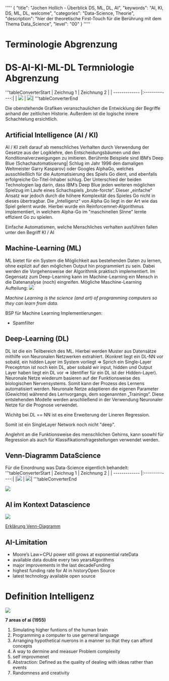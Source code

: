 '''''
{
"title": "Jochen Hollich - Überblick DS, ML, DL, AI",
"keywords": "AI, KI, DS, ML, DL, welcome",
"categories": "Data-Science, Theorie",
"description": "hier der theoretische First-Touch für die Berührung mit dem Thema Data_Science",
"level": "00"
}
'''''


<h1>Terminologie Abgrenzung</h1>

# DS-AI-KI-ML-DL Termniologie Abgrenzung
'''tableConverterStart
| Zeichnug 1         | Zeichnung 2          |
| ------------- |:-------------:|
| ![](imgs/2020-04-25-09-49-38.png)     | ![](imgs/2020-06-17-11-33-19.png)|
'''tableConverterEnd




Die obenstehende Grafiken veranschaulichen die Entwicklung der Begriffe anhand der zeitlichen Historie. Außerdem ist die logische innere Schachtelung ersichtlich. 



## Artificial Intelligence (AI / KI)

AI / KI zielt darauf ab menschliches Verhalten durch Verwendung der Gesetze aus der Logiklehre, den Entscheidungsbäumen und den Konditionalverzweigungen zu imitieren. Berühmte Beispiele sind IBM’s Deep Blue (Schachautomatisierung| Schlug im Jahr 1996 den damaligen Weltmeister Garry Kasparov) oder Googles AlphaGo, welches ausschließlich für die Automatisierung des Spiels Go dient, und ebenfalls erfolgreiche Go-Titel-Inhaber schlug. Der Unterschied der beiden Technologien lag darin, dass IBM’s Deep Blue jeden weiteren möglichen Spielzug im Laufe eines Schachspiels „brute-forcte“. Dieser „einfache“ Ansatz war jedoch durch die höhere Komplexität des Spieles Go nicht in dieses übertragbar. Die „Intelligenz“ von Alpha Go liegt in der Art wie das Spiel gelernt wurde. Hierbei wurde ein Reinforcemnet-Algorithmus implementiert, in welchem Alpha-Go im "maschinellen SInne" lernte effizient Go  zu spielen. 

Einfache Automatismen, welche Menschliches verhalten ausführen fallen unter den Begriff KI / AI

## Machine-Learning (ML)
ML bietet für ein System die Möglichkeit aus bestehenden Daten zu lernen, ohne explizit auf den möglichen Output hin programmiert zu sein. Dabei werden die Vorgehensweise der Algorithmik praktisch implementiert. 
Im Gegensatz zum Deep-Learning kann im Machine-Learning ein Mensch in die Datenanalyse (noch) eingreifen. 
Mögliche Maschine-Learning Aufteilung:
![](imgs/2020-10-06-08-43-30.png)

*Machine Learning is the science (and art) of programming computers so they can learn from data.*

BSP für Machine Learning Implementierungen:
- Spamfilter



## Deep-Learning (DL)
DL ist die ein Teilbereich des ML. Hierbei werden Muster aus Datensätze mithilfe von Neuronalen Netzwerken extrahiert. (Konkret liegt ein DL-NN vor sobald, ein hidden Layer im System vorliegt => Sprich ein Single-Layer Preceptrton ist noch kein DL, aber sobald wir input, hidden und Output Layer haben liegt ein DL vor => Identifier für ein DL ist der Hidden-Layer).
Neuronale Netze wiederum basieren auf der Funktionsweise des biologischen Nervensystems. Somit kann der Prozess des Lernens automatisiert werden. Neuronale Netze adaptieren die eigenen Parameter (Gewichte) während des Lernvorgangs, dem sogenannten „Trainings“. Diese entstehenden Modelle werden anschließend in der Verwendung Neuronaler Netze für die Prognose verwendet.

Wichitg bei DL == NN ist es eine Erweiterung der Lineren Regression. 
 

Somit ist ein SingleLayer Network noch nicht "deep".

Anglehnt an die Funktionsweise des menschlichen Gehirns, kann soowhl für Regression als auch für Klassifikationsfragestellungen verwendet werden. 

## Venn-Diagramm DataScience
Für die Einordnung was Data-Science eigentlich behandelt:
'''tableConverterStart
| Zeichnug 1         | Zeichnung 2          |
| ------------- |:-------------:|
|![](imgs/2020-05-08-10-45-01.png)     | ![](imgs/2020-10-06-10-27-48.png)|
'''tableConverterEnd


![](imgs/2020-10-06-10-39-00.png)

## AI im Kontext Datascience
![](imgs/2020-05-09-08-02-39.png)

[Erklärung Venn-Diagramm](http://drewconway.com/zia/2013/3/26/the-data-science-venn-diagram)

## AI-Limitation 
- Moore’s Law➢CPU power still grows at exponential rateData
- available data double every two yearsAlgorithms
- major improvements in the last decadeFunding
- highest funding rate for AI in historyOpen Source
- latest technology available open source

# Definition Intelligenz
![](imgs/2020-05-09-07-59-03.png)

**7 areas of ai (1955)**
1. Simulating higher funtions of the human brain
2. Programming a computer to use gerneral language
3. Arranging hypothetical nuerons in a manner so that they can afford concepts
4. A way to dermine and measuer Problem complexity
5. self improvmenet
6. Abstraction: Defined as the quality of dealing with ideas rather than events
7. Randomness and creativity
